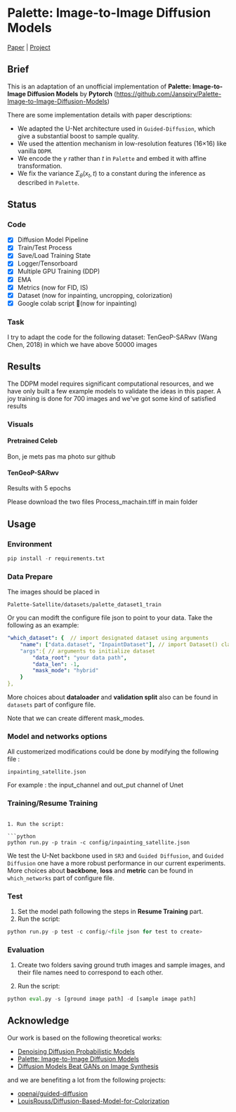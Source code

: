 # Palette: Image-to-Image Diffusion Models

[Paper](https://arxiv.org/pdf/2111.05826.pdf ) |  [Project](https://iterative-refinement.github.io/palette/ )

## Brief

This is an adaptation of an unofficial implementation of **Palette: Image-to-Image Diffusion Models** by **Pytorch** (https://github.com/Janspiry/Palette-Image-to-Image-Diffusion-Models)

There are some implementation details with paper descriptions:

- We adapted the U-Net architecture used in  `Guided-Diffusion`, which give a substantial boost to sample quality.
- We used the attention mechanism in low-resolution features (16×16) like vanilla `DDPM`.
- We encode the $\gamma$ rather than $t$ in `Palette` and embed it with affine transformation.
- We fix the variance $Σ_\theta(x_t, t)$ to a constant during the inference as described in `Palette`.

## Status

### Code
- [x] Diffusion Model Pipeline
- [x] Train/Test Process
- [x] Save/Load Training State
- [x] Logger/Tensorboard
- [x] Multiple GPU Training (DDP)
- [x] EMA
- [x] Metrics (now for FID, IS)
- [x] Dataset (now for inpainting, uncropping, colorization)
- [x] Google colab script 🌟(now for inpainting)

### Task

I try to adapt the code for the following dataset:
TenGeoP-SARwv (Wang Chen, 2018) in which we have above 50000 images

## Results

The DDPM model requires significant computational resources, and we have only built a few example models to validate the ideas in this paper. A joy training is done for 700 images and we've got some kind of satisfied results  

### Visuals

#### Pretrained Celeb 

Bon, je mets pas ma photo sur github

#### TenGeoP-SARwv

Results with 5 epochs 

Please download the two files Process_machain.tiff in main folder

## Usage
### Environment
```python
pip install -r requirements.txt
```

### Data Prepare

The images should be placed in 

```
Palette-Satellite/datasets/palette_dataset1_train
```

Or you can modift the configure file json to point to your data. Take the following as an example:

```yaml
"which_dataset": {  // import designated dataset using arguments 
    "name": ["data.dataset", "InpaintDataset"], // import Dataset() class
    "args":{ // arguments to initialize dataset
    	"data_root": "your data path",
    	"data_len": -1,
    	"mask_mode": "hybrid"
    } 
},
``` 
More choices about **dataloader** and **validation split** also can be found in `datasets`  part of configure file.

Note that we can create different mask_modes.

### Model and networks options 

All customerized modifications could be done by modifying the following file :

```
inpainting_satellite.json
```

For example : the input_channel and out_put channel of Unet

### Training/Resume Training

```

1. Run the script:

```python
python run.py -p train -c config/inpainting_satellite.json
```

We test the U-Net backbone used in `SR3` and `Guided Diffusion`,  and `Guided Diffusion` one have a more robust performance in our current experiments.  More choices about **backbone**, **loss** and **metric** can be found in `which_networks`  part of configure file.

### Test
1. Set the model path following the steps in **Resume Training** part.
2. Run the script:
```python
python run.py -p test -c config/<file json for test to create>
```

### Evaluation
1. Create two folders saving ground truth images and sample images, and their file names need to correspond to each other.

2. Run the script:

```python
python eval.py -s [ground image path] -d [sample image path]
```



## Acknowledge
Our work is based on the following theoretical works:
- [Denoising Diffusion Probabilistic Models](https://arxiv.org/pdf/2006.11239.pdf)
- [Palette: Image-to-Image Diffusion Models](https://arxiv.org/pdf/2111.05826.pdf)
- [Diffusion Models Beat GANs on Image Synthesis](https://arxiv.org/abs/2105.05233)

and we are benefiting a lot from the following projects:
- [openai/guided-diffusion](https://github.com/openai/guided-diffusion)
- [LouisRouss/Diffusion-Based-Model-for-Colorization](https://github.com/LouisRouss/Diffusion-Based-Model-for-Colorization)
